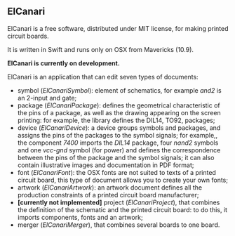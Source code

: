 ## **ElCanari**

ElCanari is a free software, distributed under MIT license, for making printed circuit boards.

It is written in Swift and runs only on OSX from Mavericks (10.9).

**ElCanari is currently on development.** 


ElCanari is an application that can edit seven types of documents:

- symbol (*ElCanariSymbol*): element of schematics, for example *and2* is an 2-input and gate;
- package (*ElCanariPackage*): defines the geometrical characteristic of the pins of a package, as well as the drawing appearing on the screen printing: for example, the library defines the DIL14, TO92, packages;
- device (*ElCanariDevice*): a device groups symbols and packages, and assigns the pins of the packages to the symbol signals; for example,, the component *7400* imports the *DIL14* package, four *nand2* symbols and one *vcc-gnd* symbol (for power) and defines the correspondence between the pins of the package and the symbol signals; it can also contain illustrative images and documentation in PDF format;
- font (*ElCanariFont*): the OSX fonts are not suited to texts of a printed circuit board, this type of document allows you to create your own fonts; 
- artwork (*ElCanariArtwork*): an artwork document defines all the production constraints of a printed circuit board manufacturer;
- **[currently not implemented]** project (*ElCanariProject*), that combines the definition of the schematic and the printed circuit board: to do this, it imports components, fonts and an artwork;
- merger (*ElCanariMerger*), that combines several boards to one board.

